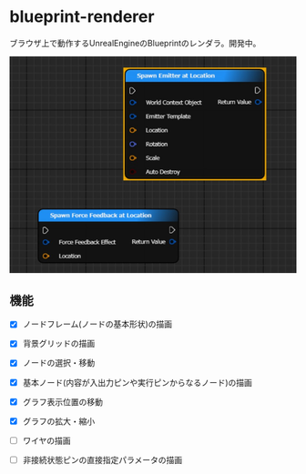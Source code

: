 # blueprint-renderer

ブラウザ上で動作するUnrealEngineのBlueprintのレンダラ。開発中。

![sample image](https://raw.githubusercontent.com/strvert/blueprint-renderer/master/sample_image.jpg)

## 機能

- [x] ノードフレーム(ノードの基本形状)の描画
- [x] 背景グリッドの描画
- [x] ノードの選択・移動
- [x] 基本ノード(内容が入出力ピンや実行ピンからなるノード)の描画
- [x] グラフ表示位置の移動
- [x] グラフの拡大・縮小
- [ ] ワイヤの描画
- [ ] 非接続状態ピンの直接指定パラメータの描画

